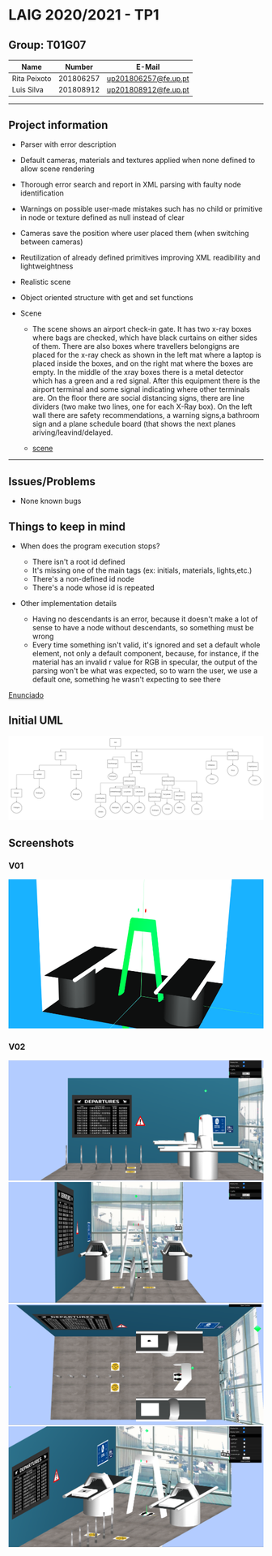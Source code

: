 # LAIG 2020/2021 - TP1

## Group: T01G07

| Name             | Number    | E-Mail              |
| ---------------- | --------- | --------------------|
| Rita Peixoto     | 201806257 | up201806257@fe.up.pt|
| Luis Silva       | 201808912 | up201808912@fe.up.pt|

----
## Project information

-  Parser with error description
-  Default cameras, materials and textures applied when none defined to allow scene rendering
-  Thorough error search and report in XML parsing with faulty node identification
-  Warnings on possible user-made mistakes such has no child or primitive in node or texture defined as null instead of clear
-  Cameras save the position where user placed them (when switching between cameras)
-  Reutilization of already defined primitives improving XML readibility and lightweightness
-  Realistic scene
-  Object oriented structure with get and set functions

- Scene
  - The scene shows an airport check-in gate. It has two x-ray boxes where bags are checked, which have black curtains on either sides of them. There are also boxes where travellers belongigns are placed for the x-ray check as shown in the left mat where a laptop is placed inside the boxes, and on the right mat where the boxes are empty. In the middle of the xray boxes there is a metal detector which has a green and a red signal. After this equipment there is the airport terminal and some signal indicating where other terminals are. 
  On the floor there are social distancing signs, there are line dividers (two make two lines, one for each X-Ray box). On the left wall there are safety recommendations, a warning signs,a bathroom sign and a plane schedule board (that shows the next planes ariving/leavind/delayed.
  
  - [scene](https://git.fe.up.pt/laig/laig-2020-2021/t01/laig-t01-g07/-/blob/master/TP1/scenes/LAIG_TP1_T1G07.xml)
----
## Issues/Problems

- None known bugs

## Things to keep in mind
- When does the program execution stops?
  - There isn't a root id defined 
  - It's missing one of the main tags (ex: initials, materials, lights,etc.)
  - There's a non-defined id node
  - There's a node whose id is repeated
  
- Other implementation details
  - Having no descendants is an error, because it doesn't make a lot of sense to have a node without descendants, so something must be wrong
  - Every time something isn't valid, it's ignored and set a default whole element, not only a default component, because, for instance, if the material has an invalid r value for RGB in specular, the output of the parsing won't be what was expected, so to warn the user, we use a default one, something he wasn't expecting to see there


 [Enunciado](./EnunciadoT1.pdf)  
## Initial UML
![](./airport_uml.png)  

## Screenshots  

### V01  

![](./screenshots/v01.png)  

### V02  

![](./screenshots/Screenshot_20201023_202816.png)
![](./screenshots/Screenshot_20201023_202840.png)
![](./screenshots/Screenshot_20201023_202908.png)
![](./screenshots/Screenshot_20201023_202944.png)